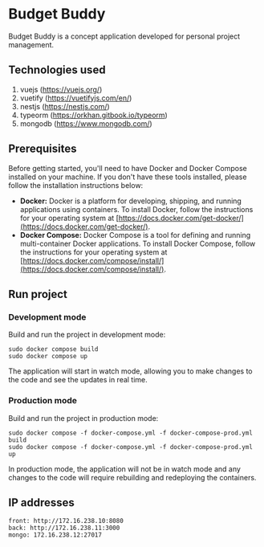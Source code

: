 # Budget Buddy
Budget Buddy is a concept application developed for personal project management.

## Technologies used
1. vuejs (https://vuejs.org/)
2. vuetify (https://vuetifyjs.com/en/)
3. nestjs (https://nestjs.com/)
4. typeorm (https://orkhan.gitbook.io/typeorm)
5. mongodb (https://www.mongodb.com/)

## Prerequisites
Before getting started, you'll need to have Docker and Docker Compose installed on your machine. If you don't have these tools installed, please follow the installation instructions below:

- **Docker:** Docker is a platform for developing, shipping, and running applications using containers. To install Docker, follow the instructions for your operating system at [https://docs.docker.com/get-docker/](https://docs.docker.com/get-docker/).
- **Docker Compose:** Docker Compose is a tool for defining and running multi-container Docker applications. To install Docker Compose, follow the instructions for your operating system at [https://docs.docker.com/compose/install/](https://docs.docker.com/compose/install/).

## Run project
### Development mode
Build and run the project in development mode:
```
sudo docker compose build
sudo docker compose up
```

The application will start in watch mode, allowing you to make changes to the code and see the updates in real time. 

### Production mode

Build and run the project in production mode:
```
sudo docker compose -f docker-compose.yml -f docker-compose-prod.yml build
sudo docker compose -f docker-compose.yml -f docker-compose-prod.yml up
```
In production mode, the application will not be in watch mode and any changes to the code will require rebuilding and redeploying the containers.

## IP addresses 

```
front: http://172.16.238.10:8080
back: http://172.16.238.11:3000
mongo: 172.16.238.12:27017
```
